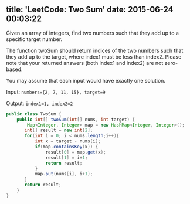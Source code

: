 title: 'LeetCode: Two Sum'
date: 2015-06-24 00:03:22
---
Given an array of integers, find two numbers such that they add up to a specific target number.

The function twoSum should return indices of the two numbers such that they add up to the target, where index1 must be less than index2. Please note that your returned answers (both index1 and index2) are not zero-based.

You may assume that each input would have exactly one solution.

Input: `numbers={2, 7, 11, 15}, target=9`

Output: `index1=1, index2=2`

```java
public class TwoSum {
	public int[] twoSum(int[] nums, int target) {
        Map<Integer, Integer> map = new HashMap<Integer, Integer>();
       int[] result = new int[2];
       for(int i = 0; i < nums.length;i++){
           int x = target - nums[i];
           if(map.containsKey(x)) {
               result[0] = map.get(x);
               result[1] = i+1;
               return result;
           }
           map.put(nums[i], i+1);
       }
       return result;
	}
}
```

